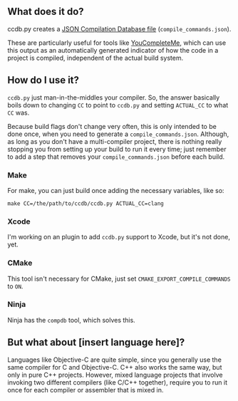 ## What does it do?
ccdb.py creates a [JSON Compilation Database file](https://clang.llvm.org/docs/JSONCompilationDatabase.html) (`compile_commands.json`).

These are particularly useful for tools like [YouCompleteMe](https://github.com/Valloric/YouCompleteMe), which can use this output as an automatically generated indicator of how the code in a project is compiled, independent of the actual build system.

## How do I use it?
`ccdb.py` just man-in-the-middles your compiler. So, the answer basically boils down to changing `CC` to point to `ccdb.py` and setting `ACTUAL_CC` to what `CC` was.

Because build flags don't change very often, this is only intended to be done once, when you need to generate a `compile_commands.json`. Although, as long as you don't have a multi-compiler project, there is nothing really stopping you from setting up your build to run it every time; just remember to add a step that removes your `compile_commands.json` before each build.

### Make
For make, you can just build once adding the necessary variables, like so:

```
make CC=/the/path/to/ccdb/ccdb.py ACTUAL_CC=clang
```

### Xcode
I'm working on an plugin to add `ccdb.py` support to Xcode, but it's not done, yet.

### CMake
This tool isn't necessary for CMake, just set `CMAKE_EXPORT_COMPILE_COMMANDS` to `ON`.

### Ninja
Ninja has the `compdb` tool, which solves this.

## But what about [insert language here]?
Languages like Objective-C are quite simple, since you generally use the same compiler for C and Objective-C. C++ also works the same way, but only in pure C++ projects. However, mixed language projects that involve invoking two different compilers (like C/C++ together), require you to run it once for each compiler or assembler that is mixed in.